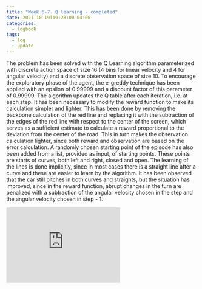 ```yaml
---
title: "Week 6-7. Q learning - completed"
date: 2021-10-19T19:28:00-04:00
categories:
  - logbook
tags:
  - log
  - update
---
```


The problem has been solved with the Q Learning algorithm parameterized with discrete action space of size 16 (4 bins for linear velocity and 4 for angular velocity) and a discrete observation space of size 10. To encourage the exploratory phase of the agent, the e-greddy technique has been applied with an epsilon of 0.99999 and a discount factor of this parameter of 0.99999. The algorithm updates the Q table after each iteration, i.e. at each step.
It has been necessary to modify the reward function to make its calculation simpler and lighter. This has been done by removing the backbone calculation of the red line and replacing it with the subtraction of the edges of the red line with respect to the center of the screen, which serves as a sufficient estimate to calculate a reward proportional to the deviation from the center of the road. This in turn makes the observation calculation lighter, since both reward and observation are based on the error calculation.
A randomly chosen starting point of the episode has also been added from a list, provided as input, of starting points. These points are starts of curves, both left and right, closed and open. The learning of the lines is done implicitly, since in most cases there is a straight line after a curve and these are easier to learn by the algorithm.
It has been observed that the car still pitches in both curves and straights, but the situation has improved, since in the reward function, abrupt changes in the turn are penalized with a subtraction of the angular velocity chosen in the step and the angular velocity chosen in step - 1.

<iframe src="https://www.youtube.com/embed/duXf31o1ri8" height="197.5" frameborder="0" allowfullscreen style="display: flex; padding-bottom: 25px"></iframe>